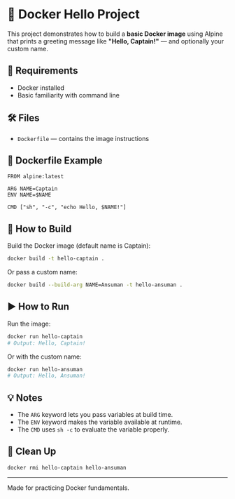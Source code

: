 # 🚢 Docker Hello Project

This project demonstrates how to build a **basic Docker image** using Alpine that prints a greeting message like **"Hello, Captain!"** — and optionally your custom name.

## 🧾 Requirements

- Docker installed
- Basic familiarity with command line

## 🛠 Files

- `Dockerfile` — contains the image instructions

## 🧱 Dockerfile Example

```
FROM alpine:latest

ARG NAME=Captain
ENV NAME=$NAME

CMD ["sh", "-c", "echo Hello, $NAME!"]
```

## 🚀 How to Build

Build the Docker image (default name is Captain):

```bash
docker build -t hello-captain .
```

Or pass a custom name:

```bash
docker build --build-arg NAME=Ansuman -t hello-ansuman .
```

## ▶️ How to Run

Run the image:

```bash
docker run hello-captain
# Output: Hello, Captain!
```

Or with the custom name:

```bash
docker run hello-ansuman
# Output: Hello, Ansuman!
```

## 💡 Notes

- The `ARG` keyword lets you pass variables at build time.
- The `ENV` keyword makes the variable available at runtime.
- The `CMD` uses `sh -c` to evaluate the variable properly.

## 🧼 Clean Up

```bash
docker rmi hello-captain hello-ansuman
```

---

Made for practicing Docker fundamentals.